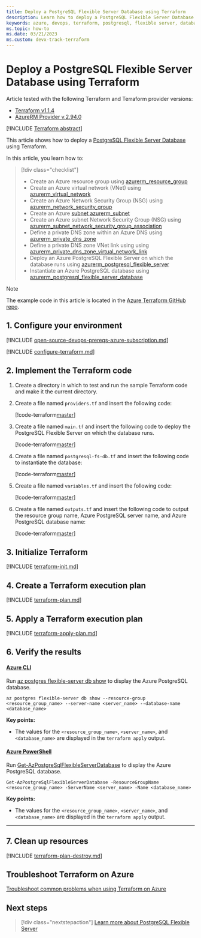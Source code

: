 ```yaml
---
title: Deploy a PostgreSQL Flexible Server Database using Terraform
description: Learn how to deploy a PostgreSQL Flexible Server Database using Terraform
keywords: azure, devops, terraform, postgresql, flexible server, database
ms.topic: how-to
ms.date: 03/21/2023
ms.custom: devx-track-terraform
---
```


# Deploy a PostgreSQL Flexible Server Database using Terraform

Article tested with the following Terraform and Terraform provider versions:

- [Terraform v1.1.4](https://releases.hashicorp.com/terraform/)
- [AzureRM Provider v.2.94.0](https://registry.terraform.io/providers/hashicorp/azurerm/latest/docs)

[!INCLUDE [Terraform abstract](./includes/abstract.md)]

This article shows how to deploy a [PostgreSQL Flexible Server Database](/azure/postgresql/flexible-server/overview) using Terraform.

In this article, you learn how to:

> [!div class="checklist"]
> * Create an Azure resource group using [azurerm_resource_group](https://registry.terraform.io/providers/hashicorp/azurerm/latest/docs/resources/resource_group)
> * Create an Azure virtual network (VNet) using [azurerm_virtual_network](https://registry.terraform.io/providers/hashicorp/azurerm/latest/docs/resources/virtual_network)
> * Create an Azure Network Security Group (NSG) using [azurerm_network_security_group](https://registry.terraform.io/providers/hashicorp/azurerm/latest/docs/resources/network_security_group)
> * Create an Azure [subnet azurerm_subnet](https://registry.terraform.io/providers/hashicorp/azurerm/latest/docs/resources/subnet)
> * Create an Azure subnet Network Security Group (NSG) using [azurerm_subnet_network_security_group_association](https://registry.terraform.io/providers/hashicorp/azurerm/latest/docs/resources/subnet_network_security_group_association)
> * Define a private DNS zone within an Azure DNS using [azurerm_private_dns_zone](https://registry.terraform.io/providers/hashicorp/azurerm/latest/docs/resources/private_dns_zone)
> * Define a private DNS zone VNet link using using [azurerm_private_dns_zone_virtual_network_link](https://registry.terraform.io/providers/hashicorp/azurerm/latest/docs/resources/private_dns_zone_virtual_network_link)
> * Deploy an Azure PostgreSQL Flexible Server on which the database runs using [azurerm_postgresql_flexible_server](https://registry.terraform.io/providers/hashicorp/azurerm/latest/docs/resources/postgresql_flexible_server)
> * Instantiate an Azure PostgreSQL database using [azurerm_postgresql_flexible_server_database](https://registry.terraform.io/providers/hashicorp/azurerm/latest/docs/resources/postgresql_flexible_server_database)

> [!NOTE]
> The example code in this article is located in the [Azure Terraform GitHub repo](https://github.com/Azure/terraform/tree/master/quickstart/201-postgresql-fs-db).

## 1. Configure your environment

[!INCLUDE [open-source-devops-prereqs-azure-subscription.md](../includes/open-source-devops-prereqs-azure-subscription.md)]

[!INCLUDE [configure-terraform.md](includes/configure-terraform.md)]

## 2. Implement the Terraform code

1. Create a directory in which to test and run the sample Terraform code and make it the current directory.

1. Create a file named `providers.tf` and insert the following code:

    [!code-terraform[master](../../terraform_samples/quickstart/201-postgresql-fs-db/providers.tf)]

1. Create a file named `main.tf` and insert the following code to deploy the PostgreSQL Flexible Server on which the database runs.

    [!code-terraform[master](../../terraform_samples/quickstart/201-postgresql-fs-db/main.tf)]

1. Create a file named `postgresql-fs-db.tf` and insert the following code to instantiate the database:

    [!code-terraform[master](../../terraform_samples/quickstart/201-postgresql-fs-db/postgresql-fs-db.tf)]

1. Create a file named `variables.tf` and insert the following code:

    [!code-terraform[master](../../terraform_samples/quickstart/201-postgresql-fs-db/variables.tf)]

1. Create a file named `outputs.tf` and insert the following code to output the resource group name, Azure PostgreSQL server name, and Azure PostgreSQL database name:

    [!code-terraform[master](../../terraform_samples/quickstart/201-postgresql-fs-db/outputs.tf)]

## 3. Initialize Terraform

[!INCLUDE [terraform-init.md](includes/terraform-init.md)]

## 4. Create a Terraform execution plan

[!INCLUDE [terraform-plan.md](includes/terraform-plan.md)]

## 5. Apply a Terraform execution plan

[!INCLUDE [terraform-apply-plan.md](includes/terraform-apply-plan.md)]

## 6. Verify the results

#### [Azure CLI](#tab/azure-cli)

Run [az postgres flexible-server db show](/cli/azure/postgres/flexible-server/db#az-postgres-flexible-server-db-show) to display the Azure PostgreSQL database.

```azurecli
az postgres flexible-server db show --resource-group <resource_group_name> --server-name <server_name> --database-name <database_name>
```

**Key points:**

- The values for the `<resource_group_name>`, `<server_name>`, and `<database_name>` are displayed in the `terraform apply` output.

#### [Azure PowerShell](#tab/azure-powershell)

Run [Get-AzPostgreSqlFlexibleServerDatabase](/powershell/module/az.postgresql/get-azpostgresqlflexibleserverdatabase) to display the Azure PostgreSQL database.

```azurepowershell
Get-AzPostgreSqlFlexibleServerDatabase -ResourceGroupName <resource_group_name> -ServerName <server_name> -Name <database_name>
```

**Key points:**

- The values for the `<resource_group_name>`, `<server_name>`, and `<database_name>` are displayed in the `terraform apply` output.

---

## 7. Clean up resources

[!INCLUDE [terraform-plan-destroy.md](includes/terraform-plan-destroy.md)]

## Troubleshoot Terraform on Azure

[Troubleshoot common problems when using Terraform on Azure](troubleshoot.md)

## Next steps

> [!div class="nextstepaction"]
> [Learn more about PostgreSQL Flexible Server](/azure/postgresql/flexible-server/overview)
